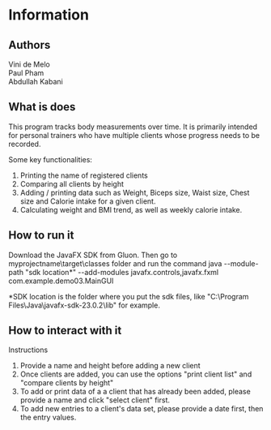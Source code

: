 # Information

## Authors

Vini de Melo\
Paul Pham\
Abdullah Kabani

## What is does
This program tracks body measurements over time. It is primarily intended for personal trainers who have multiple clients whose progress needs to be recorded.

Some key functionalities:
1. Printing the name of registered clients
2. Comparing all clients by height
3. Adding / printing data such as Weight, Biceps size, Waist size, Chest size and Calorie intake for a given client.
4. Calculating weight and BMI trend, as well as weekly calorie intake.

## How to run it
Download the JavaFX SDK from Gluon.
Then go to myprojectname\target\classes folder and run the command java --module-path "sdk location*" --add-modules
javafx.controls,javafx.fxml com.example.demo03.MainGUI

*SDK location is the folder where you put the sdk files, like "C:\Program Files\Java\javafx-sdk-23.0.2\lib" for example.


## How to interact with it
Instructions
1. Provide a name and height before adding a new client
2. Once clients are added, you can use the options "print client list" and "compare clients by height"
3. To add or print data of a a client that has already been added, please provide a name and click "select client" first.
4. To add new entries to a client's data set, please provide a date first, then the entry values.

